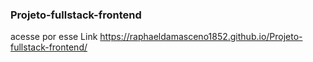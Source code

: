 ### Projeto-fullstack-frontend

acesse por esse Link https://raphaeldamasceno1852.github.io/Projeto-fullstack-frontend/
